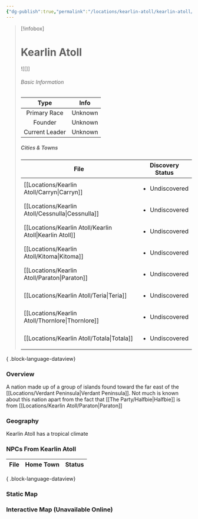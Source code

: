 ```yaml
---
{"dg-publish":true,"permalink":"/locations/kearlin-atoll/kearlin-atoll/","tags":["Undiscovered"],"updated":"2025-02-13T18:20:32.159+00:00"}
---
```


> [!infobox]
> 
> # Kearlin Atoll
> ![[]]
> ###### Basic Information
> 
>  Type | Info |
> :----: | --- |
>  Primary Race | Unknown |
>  Founder | Unknown |
>  Current Leader | Unknown |
>  ##### Cities & Towns 
>   | File                                                        | Discovery Status               |
> | ----------------------------------------------------------- | ------------------------------ |
> | [[Locations/Kearlin Atoll/Carryn\|Carryn]]               | <ul><li>Undiscovered</li></ul> |
> | [[Locations/Kearlin Atoll/Cessnulla\|Cessnulla]]         | <ul><li>Undiscovered</li></ul> |
> | [[Locations/Kearlin Atoll/Kearlin Atoll\|Kearlin Atoll]] | <ul><li>Undiscovered</li></ul> |
> | [[Locations/Kearlin Atoll/Kitoma\|Kitoma]]               | <ul><li>Undiscovered</li></ul> |
> | [[Locations/Kearlin Atoll/Paraton\|Paraton]]             | <ul><li>Undiscovered</li></ul> |
> | [[Locations/Kearlin Atoll/Teria\|Teria]]                 | <ul><li>Undiscovered</li></ul> |
> | [[Locations/Kearlin Atoll/Thornlore\|Thornlore]]         | <ul><li>Undiscovered</li></ul> |
> | [[Locations/Kearlin Atoll/Totala\|Totala]]               | <ul><li>Undiscovered</li></ul> |
> 
{ .block-language-dataview}


### Overview
A nation made up of a group of islands found toward the far east of the [[Locations/Verdant Peninsula\|Verdant Peninsula]]. Not much is known about this nation apart from the fact that [[The Party/Halfbie\|Halfbie]] is from [[Locations/Kearlin Atoll/Paraton\|Paraton]]

### Geography
Kearlin Atoll has a tropical climate

### NPCs From Kearlin Atoll
| File | Home Town | Status |
| ---- | --------- | ------ |

{ .block-language-dataview}

### Static Map


### Interactive Map (Unavailable Online)
